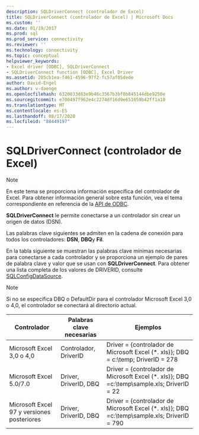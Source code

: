 ```yaml
---
description: SQLDriverConnect (controlador de Excel)
title: SQLDriverConnect (controlador de Excel) | Microsoft Docs
ms.custom: ''
ms.date: 01/19/2017
ms.prod: sql
ms.prod_service: connectivity
ms.reviewer: ''
ms.technology: connectivity
ms.topic: conceptual
helpviewer_keywords:
- Excel driver [ODBC], SQLDriverConnect
- SQLDriverConnect function [ODBC], Excel Driver
ms.assetid: 285cb1ea-f461-4596-97f2-fc57af05dede
author: David-Engel
ms.author: v-daenge
ms.openlocfilehash: 6320033d83e9b46c3567b3bf0b845144dbe9250e
ms.sourcegitcommit: e700497f962e4c2274df16d9e651059b42ff1a10
ms.translationtype: MT
ms.contentlocale: es-ES
ms.lasthandoff: 08/17/2020
ms.locfileid: "88449197"
---
```

# <a name="sqldriverconnect-excel-driver"></a>SQLDriverConnect (controlador de Excel)
> [!NOTE]  
>  En este tema se proporciona información específica del controlador de Excel. Para obtener información general sobre esta función, vea el tema correspondiente en referencia de la [API de ODBC](../../odbc/reference/syntax/odbc-api-reference.md).  
  
 **SQLDriverConnect** le permite conectarse a un controlador sin crear un origen de datos (DSN).  
  
 Las palabras clave siguientes se admiten en la cadena de conexión para todos los controladores: **DSN**, **DBQ**y **Fil**.  
  
 En la tabla siguiente se muestran las palabras clave mínimas necesarias para conectarse a cada controlador y se proporciona un ejemplo de pares de palabra clave y valor que se usan con **SQLDriverConnect**. Para obtener una lista completa de los valores de DRIVERID, consulte [SQLConfigDataSource](../../odbc/microsoft/odbc-jet-sqlconfigdatasource-excel-driver.md).  
  
> [!NOTE]  
>  Si no se especifica DBQ o DefaultDir para el controlador Microsoft Excel 3,0 o 4,0, el controlador se conectará al directorio actual.  
  
|Controlador|Palabras clave necesarias|Ejemplos|  
|------------|-----------------------|--------------|  
|Microsoft Excel 3,0 o 4,0|Controlador, DriverID|Driver = {controlador de Microsoft Excel (*. xls)}; DBQ = c:\temp; DriverID = 278|  
|Microsoft Excel 5.0/7.0|Driver, DriverID, DBQ|Driver = {controlador de Microsoft Excel (*. xls)}; DBQ =c:\temp\sample.xls; DriverID = 22|  
|Microsoft Excel 97 y versiones posteriores|Driver, DriverID, DBQ|Driver = {controlador de Microsoft Excel (*. xls)}; DBQ =c:\temp\sample.xls; DriverID = 790|
